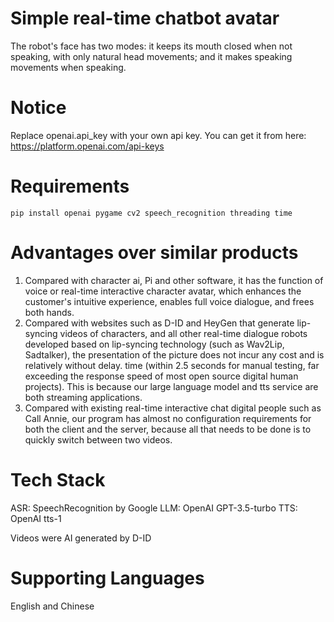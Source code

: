 # Simple real-time chatbot avatar
The robot's face has two modes: it keeps its mouth closed when not speaking, with only natural head movements; and it makes speaking movements when speaking.

# Notice
Replace openai.api_key with your own api key. You can get it from here: https://platform.openai.com/api-keys

# Requirements
`pip install openai pygame cv2 speech_recognition threading time`

# Advantages over similar products
1. Compared with character ai, Pi and other software, it has the function of voice or real-time interactive character avatar, which enhances the customer's intuitive experience, enables full voice dialogue, and frees both hands.
2. Compared with websites such as D-ID and HeyGen that generate lip-syncing videos of characters, and all other real-time dialogue robots developed based on lip-syncing technology (such as Wav2Lip, Sadtalker), the presentation of the picture does not incur any cost and is relatively without delay. time (within 2.5 seconds for manual testing, far exceeding the response speed of most open source digital human projects). This is because our large language model and tts service are both streaming applications.
3. Compared with existing real-time interactive chat digital people such as Call Annie, our program has almost no configuration requirements for both the client and the server, because all that needs to be done is to quickly switch between two videos.

# Tech Stack
ASR: SpeechRecognition by Google
LLM: OpenAI GPT-3.5-turbo
TTS: OpenAI tts-1

Videos were AI generated by D-ID

# Supporting Languages
English and Chinese
